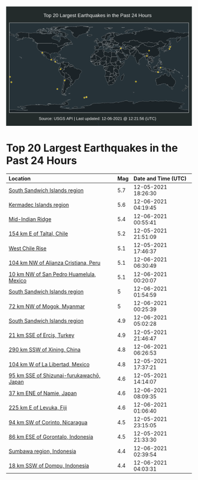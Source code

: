 ![Map](./map.png)

# Top 20 Largest Earthquakes in the Past 24 Hours

| Location | Mag | Date and Time (UTC) |
|:---|:---|:---|
| [South Sandwich Islands region](https://earthquake.usgs.gov/earthquakes/eventpage/us6000g9bb) | 5.7 | 12-05-2021 18:26:30 |
| [Kermadec Islands region](https://earthquake.usgs.gov/earthquakes/eventpage/us6000g9e3) | 5.6 | 12-06-2021 04:19:45 |
| [Mid-Indian Ridge](https://earthquake.usgs.gov/earthquakes/eventpage/us6000g9d9) | 5.4 | 12-06-2021 00:55:41 |
| [154 km E of Taltal, Chile](https://earthquake.usgs.gov/earthquakes/eventpage/us6000g9c2) | 5.2 | 12-05-2021 21:51:09 |
| [West Chile Rise](https://earthquake.usgs.gov/earthquakes/eventpage/us6000g9b7) | 5.1 | 12-05-2021 17:46:37 |
| [104 km NW of Alianza Cristiana, Peru](https://earthquake.usgs.gov/earthquakes/eventpage/us6000g9ew) | 5.1 | 12-06-2021 06:30:49 |
| [10 km NW of San Pedro Huamelula, Mexico](https://earthquake.usgs.gov/earthquakes/eventpage/us6000g9d3) | 5.1 | 12-06-2021 00:20:07 |
| [South Sandwich Islands region](https://earthquake.usgs.gov/earthquakes/eventpage/us6000g9dj) | 5 | 12-06-2021 01:54:59 |
| [72 km NW of Mogok, Myanmar](https://earthquake.usgs.gov/earthquakes/eventpage/us6000g9d4) | 5 | 12-06-2021 00:25:39 |
| [South Sandwich Islands region](https://earthquake.usgs.gov/earthquakes/eventpage/us6000g9ec) | 4.9 | 12-06-2021 05:02:28 |
| [21 km SSE of Erciş, Turkey](https://earthquake.usgs.gov/earthquakes/eventpage/us6000g9c1) | 4.9 | 12-05-2021 21:46:47 |
| [290 km SSW of Xining, China](https://earthquake.usgs.gov/earthquakes/eventpage/us6000g9ev) | 4.8 | 12-06-2021 06:26:53 |
| [104 km W of La Libertad, Mexico](https://earthquake.usgs.gov/earthquakes/eventpage/us6000g9b3) | 4.8 | 12-05-2021 17:37:21 |
| [95 km SSE of Shizunai-furukawachō, Japan](https://earthquake.usgs.gov/earthquakes/eventpage/us6000g9a7) | 4.6 | 12-05-2021 14:14:07 |
| [37 km ENE of Namie, Japan](https://earthquake.usgs.gov/earthquakes/eventpage/us6000g9f9) | 4.6 | 12-06-2021 08:09:35 |
| [225 km E of Levuka, Fiji](https://earthquake.usgs.gov/earthquakes/eventpage/us6000g9da) | 4.6 | 12-06-2021 01:06:40 |
| [94 km SW of Corinto, Nicaragua](https://earthquake.usgs.gov/earthquakes/eventpage/us6000g9cu) | 4.5 | 12-05-2021 23:15:05 |
| [86 km ESE of Gorontalo, Indonesia](https://earthquake.usgs.gov/earthquakes/eventpage/us6000g9c0) | 4.5 | 12-05-2021 21:33:30 |
| [Sumbawa region, Indonesia](https://earthquake.usgs.gov/earthquakes/eventpage/us6000g9dt) | 4.4 | 12-06-2021 02:39:54 |
| [18 km SSW of Dompu, Indonesia](https://earthquake.usgs.gov/earthquakes/eventpage/us6000g9e2) | 4.4 | 12-06-2021 04:03:31 |
